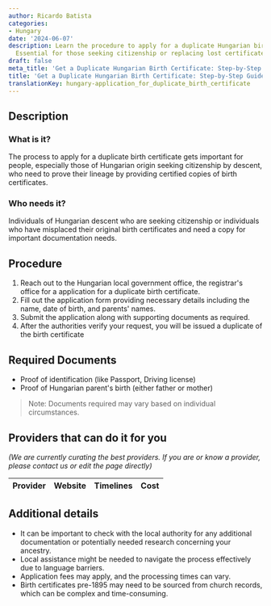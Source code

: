 ```yaml
---
author: Ricardo Batista
categories:
- Hungary
date: '2024-06-07'
description: Learn the procedure to apply for a duplicate Hungarian birth certificate.
  Essential for those seeking citizenship or replacing lost certificates.
draft: false
meta_title: 'Get a Duplicate Hungarian Birth Certificate: Step-by-Step Guide'
title: 'Get a Duplicate Hungarian Birth Certificate: Step-by-Step Guide'
translationKey: hungary-application_for_duplicate_birth_certificate
---
```


## Description
### What is it?
The process to apply for a duplicate birth certificate gets important for people, especially those of Hungarian origin seeking citizenship by descent, who need to prove their lineage by providing certified copies of birth certificates.

### Who needs it?
Individuals of Hungarian descent who are seeking citizenship or individuals who have misplaced their original birth certificates and need a copy for important documentation needs.

## Procedure
1. Reach out to the Hungarian local government office, the registrar's office for a application for a duplicate birth certificate.
2. Fill out the application form providing necessary details including the name, date of birth, and parents' names.
3. Submit the application along with supporting documents as required.
4. After the authorities verify your request, you will be issued a duplicate of the birth certificate

## Required Documents
- Proof of identification (like Passport, Driving license)
- Proof of Hungarian parent's birth (either father or mother)
 
> Note: Documents required may vary based on individual circumstances.

## Providers that can do it for you

_(We are currently curating the best providers. If you are or know a provider, please contact us or edit the page directly)_

| Provider        |     Website     |     Timelines    |       Cost      |
| --------------- | --------------- |  :-------------: | :-------------: |

## Additional details
- It can be important to check with the local authority for any additional documentation or potentially needed research concerning your ancestry.
- Local assistance might be needed to navigate the process effectively due to language barriers.
- Application fees may apply, and the processing times can vary. 
- Birth certificates pre-1895 may need to be sourced from church records, which can be complex and time-consuming.